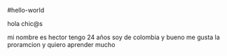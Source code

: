 #hello-world

hola chic@s

mi nombre es hector tengo 24 años soy de colombia y bueno me gusta la proramcion y quiero aprender mucho
